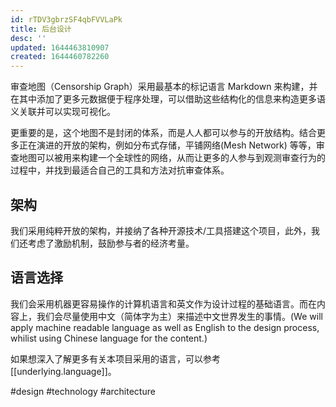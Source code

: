 ```yaml
---
id: rTDV3gbrzSF4qbFVVLaPk
title: 后台设计
desc: ''
updated: 1644463810907
created: 1644460782260
---
```


审查地图（Censorship Graph）采用最基本的标记语言 Markdown 来构建，并在其中添加了更多元数据便于程序处理，可以借助这些结构化的信息来构造更多语义关联并可以实现可视化。

更重要的是，这个地图不是封闭的体系，而是人人都可以参与的开放结构。结合更多正在演进的开放的架构，例如分布式存储，平铺网络(Mesh Network) 等等，审查地图可以被用来构建一个全球性的网络，从而让更多的人参与到观测审查行为的过程中，并找到最适合自己的工具和方法对抗审查体系。

## 架构

我们采用纯粹开放的架构，并接纳了各种开源技术/工具搭建这个项目，此外，我们还考虑了激励机制，鼓励参与者的经济考量。


## 语言选择

我们会采用机器更容易操作的计算机语言和英文作为设计过程的基础语言。而在内容上，我们会尽量使用中文（简体字为主）来描述中文世界发生的事情。(We will apply machine readable language as well as English to the design process, whilist using Chinese language for the content.)

如果想深入了解更多有关本项目采用的语言，可以参考[[underlying.language]]。


#design #technology #architecture 
